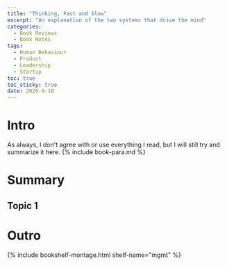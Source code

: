 ```yaml
---
title: "Thinking, Fast and Slow" 
excerpt: "An explanation of the two systems that drive the mind"
categories:
  - Book Reviews
  - Book Notes
tags:
  - Human Behaviour
  - Product
  - Leadership
  - Startup
toc: true
toc_sticky: true
date: 2020-9-10
---
```

# Intro
As always, I don't agree with or use everything I read, but I will still try and summarize it here. {% include book-para.md %}

# Summary

## Topic 1


# Outro


{% include bookshelf-montage.html shelf-name="mgmt" %}